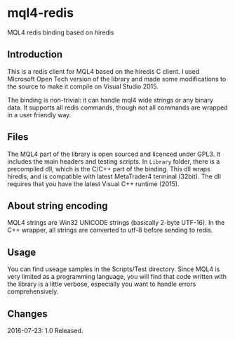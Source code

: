 # mql4-redis

MQL4 redis binding based on hiredis

## Introduction

This is a redis client for MQL4 based on the hiredis C client. I used
Microsoft Open Tech version of the library and made some modifications
to the source to make it compile on Visual Studio 2015.

The binding is non-trivial: it can handle mql4 wide strings or any
binary data. It supports all redis commands, though not all commands
are wrapped in a user friendly way.

## Files 

The MQL4 part of the library is open sourced and licenced under
GPL3. It includes the main headers and testing scripts.  In `Library`
folder, there is a precompiled dll, which is the C/C++ part of the
binding. This dll wraps hiredis, and is compatible with latest
MetaTrader4 terminal (32bit). The dll requires that you have the
latest Visual C++ runtime (2015).

## About string encoding

MQL4 strings are Win32 UNICODE strings (basically 2-byte UTF-16). In
the C++ wrapper, all strings are converted to utf-8 before sending to
redis.

## Usage

You can find useage samples in the Scripts/Test directory. Since MQL4
is very limited as a programming language, you will find that code
written with the library is a little verbose, especially you want to
handle errors comprehensively.

## Changes

2016-07-23: 1.0 Released.
